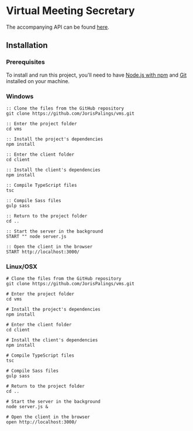 # Virtual Meeting Secretary

The accompanying API can be found [here](https://github.com/nickvanvynckt/vms-api).

## Installation

### Prerequisites
To install and run this project, you'll need to have [Node.js with npm](https://nodejs.org/en/) and [Git](https://git-scm.com/downloads) installed on your machine.

### Windows

```
:: Clone the files from the GitHub repository
git clone https://github.com/JorisPalings/vms.git

:: Enter the project folder
cd vms

:: Install the project's dependencies
npm install

:: Enter the client folder
cd client

:: Install the client's dependencies
npm install

:: Compile TypeScript files
tsc

:: Compile Sass files
gulp sass

:: Return to the project folder
cd ..

:: Start the server in the background
START "" node server.js

:: Open the client in the browser
START http://localhost:3000/
```

### Linux/OSX

```
# Clone the files from the GitHub repository
git clone https://github.com/JorisPalings/vms.git

# Enter the project folder
cd vms

# Install the project's dependencies
npm install

# Enter the client folder
cd client

# Install the client's dependencies
npm install

# Compile TypeScript files
tsc

# Compile Sass files
gulp sass

# Return to the project folder
cd ..

# Start the server in the background
node server.js &

# Open the client in the browser
open http://localhost:3000/
```

